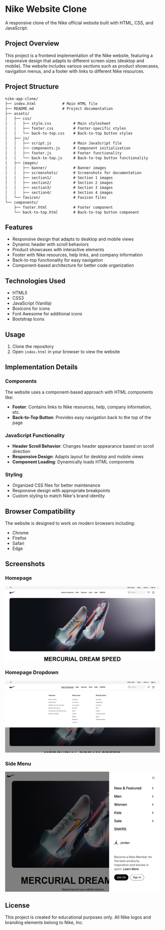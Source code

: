 # Nike Website Clone

A responsive clone of the Nike official website built with HTML, CSS, and JavaScript.

## Project Overview

This project is a frontend implementation of the Nike website, featuring a responsive design that adapts to different screen sizes (desktop and mobile). The website includes various sections such as product showcases, navigation menus, and a footer with links to different Nike resources.

## Project Structure

```
nike-app-clone/
├── index.html            # Main HTML file
├── README.md             # Project documentation
├── assets/
│   ├── css/
│   │   ├── style.css          # Main stylesheet
│   │   ├── footer.css         # Footer-specific styles
│   │   └── back-to-top.css    # Back-to-top button styles
│   ├── js/
│   │   ├── script.js          # Main JavaScript file
│   │   ├── components.js      # Component initialization
│   │   ├── footer.js          # Footer functionality
│   │   └── back-to-top.js     # Back-to-top button functionality
│   ├── images/
│   │   ├── banner/            # Banner images
│   │   ├── screenshots/       # Screenshots for documentation
│   │   ├── section1/          # Section 1 images
│   │   ├── section2/          # Section 2 images
│   │   ├── section3/          # Section 3 images
│   │   ├── section4/          # Section 4 images
│   └── favicon/               # Favicon files
└── components/
    ├── footer.html            # Footer component
    └── back-to-top.html       # Back-to-top button component
```

## Features

- Responsive design that adapts to desktop and mobile views
- Dynamic header with scroll behaviors
- Product showcases with interactive elements
- Footer with Nike resources, help links, and company information
- Back-to-top functionality for easy navigation
- Component-based architecture for better code organization

## Technologies Used

- HTML5
- CSS3
- JavaScript (Vanilla)
- Boxicons for icons
- Font Awesome for additional icons
- Bootstrap Icons

## Usage

1. Clone the repository
2. Open `index.html` in your browser to view the website

## Implementation Details

### Components

The website uses a component-based approach with HTML components like:

- **Footer**: Contains links to Nike resources, help, company information, etc.
- **Back-to-Top Button**: Provides easy navigation back to the top of the page

### JavaScript Functionality

- **Header Scroll Behavior**: Changes header appearance based on scroll direction
- **Responsive Design**: Adapts layout for desktop and mobile views
- **Component Loading**: Dynamically loads HTML components

### Styling

- Organized CSS files for better maintenance
- Responsive design with appropriate breakpoints
- Custom styling to match Nike's brand identity

## Browser Compatibility

The website is designed to work on modern browsers including:
- Chrome
- Firefox
- Safari
- Edge

## Screenshots

### Homepage
![Homepage](assets/images/screenshots/homepage.png)

### Homepage Dropdown
![Homepage Dropdown](assets/images/screenshots/homepage-dropdown.png)

### Side Menu
![Side Menu](assets/images/screenshots/sidemenu.png)

## License

This project is created for educational purposes only. All Nike logos and branding elements belong to Nike, Inc. 